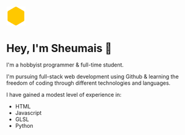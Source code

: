 <p>
<a href="https://sheumais.github.io/" target="_blank">
<img src="https://raw.githubusercontent.com/Sheumais/Sheumais.github.io/main/style/hexagon.png" width="10%" /> 
</a>
</p>
<p>
<h1>Hey, I'm Sheumais 👋</h1>
I'm a hobbyist programmer & full-time student.
</p>
<p>
I'm pursuing full-stack web development using Github & learning the freedom of coding through different technologies and languages.
</p>
<p>
I have gained a modest level of experience in:
<ul>
  <li>HTML</li>
  <li>Javascript</li>
  <li>GLSL</li>
  <li>Python</li>
</ul>
